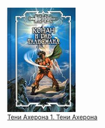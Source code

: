 ![](Тени%20Ахерона%201.%20Тени%20Ахерона.jpg)  
[Тени Ахерона 1. Тени Ахерона](Тени%20Ахерона%201.%20Тени%20Ахерона)

